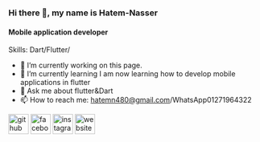 ### Hi there 👋, my name is Hatem-Nasser
#### Mobile application developer  

Skills: Dart/Flutter/

- 🔭 I’m currently working on this page. 
- 🌱 I’m currently learning I am now learning how to develop mobile applications in flutter 
- 💬 Ask me about flutter&Dart 
- 📫 How to reach me: hatemn480@gmail.com/WhatsApp01271964322 


[<img src='https://cdn.jsdelivr.net/npm/simple-icons@3.0.1/icons/github.svg' alt='github' height='40'>](https://github.com/Hatem-EL-ghamy)  [<img src='https://cdn.jsdelivr.net/npm/simple-icons@3.0.1/icons/facebook.svg' alt='facebook' height='40'>](https://www.facebook.com/https://www.facebook.com/hatemnaser.alghamy?mibextid=ZbWKwL)  [<img src='https://cdn.jsdelivr.net/npm/simple-icons@3.0.1/icons/instagram.svg' alt='instagram' height='40'>](https://www.instagram.com/https://www.instagram.com/hatem_nassere_lghamy?igsh=MWwxOGdrZDQyb3didA==/)  [<img src='https://cdn.jsdelivr.net/npm/simple-icons@3.0.1/icons/icloud.svg' alt='website' height='40'>](hatemn140@gmail.com)  

